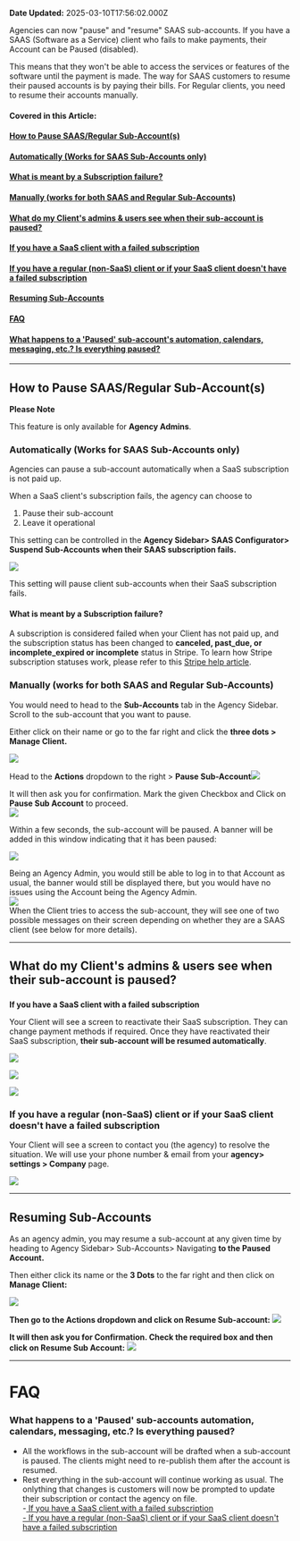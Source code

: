 **Date Updated:** 2025-03-10T17:56:02.000Z

Agencies can now "pause" and "resume" SAAS sub-accounts. If you have a SAAS (Software as a Service) client who fails to make payments, their Account can be Paused (disabled). 

  
This means that they won't be able to access the services or features of the software until the payment is made. The way for SAAS customers to resume their paused accounts is by paying their bills. For Regular clients, you need to resume their accounts manually.

  
#### **Covered in this Article:**

#### [**How to Pause SAAS/Regular Sub-Account(s)**](#How-to-Pause-SAAS/Regular-Sub-Account%28s%29)

#### [Automatically (Works for SAAS Sub-Accounts only)](#Automatically-%28Works-for-SAAS-Sub-Accounts-only%29)

#### [What is meant by a Subscription failure?](#What-is-meant-by-a-Subscription-failure?)

#### [Manually (works for both SAAS and Regular Sub-Accounts)](#Manually-%28works-for-both-SAAS-and-Regular-Sub-Accounts%29)

#### [**What do my Client's admins & users see when their sub-account is paused?**](#What-do-my-client's-admins-&-users-see-when-their-sub-account-is-paused?)

#### [If you have a SaaS client with a failed subscription](#If-you-have-a-SaaS-client-with-a-failed-subscription)

#### [If you have a regular (non-SaaS) client or if your SaaS client doesn't have a failed subscription](#If-you-have-a-regular-%28non-SaaS%29-client-or-if-your-SaaS-client-doesn't-have-a-failed-subscription)

#### [**Resuming Sub-Accounts**](#Resuming-Sub-Accounts)

####   
[**FAQ**](#FAQ)

#### [What happens to a 'Paused' sub-account's automation, calendars, messaging, etc.? Is everything paused?](#What-happens-to-a-'Paused'-sub-account's-automation,-calendars,-messaging,-etc?-Is-everything-paused?)

  
---

## **How to Pause SAAS/Regular Sub-Account(s)**

**Please Note**

This feature is only available for **Agency Admins**.

  
### **Automatically (Works for SAAS Sub-Accounts only)**

Agencies can pause a sub-account automatically when a SaaS subscription is not paid up. 

When a SaaS client's subscription fails, the agency can choose to

1. Pause their sub-account
2. Leave it operational

This setting can be controlled in the **Agency Sidebar> SAAS Configurator> Suspend Sub-Accounts when their SAAS subscription fails.**

![](https://s3.amazonaws.com/cdn.freshdesk.com/data/helpdesk/attachments/production/48279495262/original/bn9yS0-FSwItHURYBLLu8i6ZNaUA73K8vg.png?1675418944)

  
This setting will pause client sub-accounts when their SaaS subscription fails. 

  
#### **What is meant by a Subscription failure?**

A subscription is considered failed when your Client has not paid up, and the subscription status has been changed to **canceled, past\_due, or incomplete\_expired or incomplete** status in Stripe. To learn how Stripe subscription statuses work, please refer to this [Stripe help article](https://stripe.com/docs/billing/subscriptions/overview).
  
  
### **Manually (works for both SAAS and Regular Sub-Accounts)**

You would need to head to the **Sub-Accounts** tab in the Agency Sidebar. Scroll to the sub-account that you want to pause. 

Either click on their name or go to the far right and click the **three dots > Manage Client.**

  
![](https://s3.amazonaws.com/cdn.freshdesk.com/data/helpdesk/attachments/production/48276497543/original/ff3bifD55IwfokW2doROhVdNqRdIXcem6A.png?1674141558)  
  
Head to the **Actions** dropdown to the right > **Pause Sub-Account![](https://s3.amazonaws.com/cdn.freshdesk.com/data/helpdesk/attachments/production/48276513268/original/8pwu5w0kSGoJg-T4l38kVdXTMOdT8Rsd3g.png?1674143962)**
  
  
It will then ask you for confirmation. Mark the given Checkbox and Click on **Pause Sub Account** to proceed.  
![](https://s3.amazonaws.com/cdn.freshdesk.com/data/helpdesk/attachments/production/48276513790/original/VLSuzvGuzH7P0xLe_uG1jRrSi2N3WaZdfw.png?1674144047)
  
  
Within a few seconds, the sub-account will be paused. A banner will be added in this window indicating that it has been paused:

![](https://s3.amazonaws.com/cdn.freshdesk.com/data/helpdesk/attachments/production/48276514041/original/sgg75asyWZnxZQ9ni6CQdE_u2P3rgFV11A.png?1674144112)
  
  
Being an Agency Admin, you would still be able to log in to that Account as usual, the banner would still be displayed there, but you would have no issues using the Account being the Agency Admin.  
![](https://s3.amazonaws.com/cdn.freshdesk.com/data/helpdesk/attachments/production/48276514288/original/eM02iMNC7vO9bPNcplkpKrOAp1QuhVS5SQ.png?1674144188)  
When the Client tries to access the sub-account, they will see one of two possible messages on their screen depending on whether they are a SAAS client (see below for more details).
  
  
---

## **What do my Client's admins & users see when their sub-account is paused?**

###   
**If you have a SaaS client with a failed subscription**

Your Client will see a screen to reactivate their SaaS subscription. They can change payment methods if required. Once they have reactivated their SaaS subscription, **their sub-account will be resumed automatically**.

![](https://s3.amazonaws.com/cdn.freshdesk.com/data/helpdesk/attachments/production/48276515744/original/T5dI3-7fqGDbDc0Es_c1RTmFDufc9dmAdw.png?1674144478)

  
![](https://s3.amazonaws.com/cdn.freshdesk.com/data/helpdesk/attachments/production/48276518659/original/__75gO2Ql-vBJqfS8DZsGeul04QzMl5IhA.png?1674145008)

  
![](https://s3.amazonaws.com/cdn.freshdesk.com/data/helpdesk/attachments/production/48276517935/original/wEXEwiSr14NPPdyGdJKOadGCjRxCllvjzQ.png?1674144867)  
  
  
### **If you have a regular (non-SaaS) client or if your SaaS client doesn't have a failed subscription**

Your Client will see a screen to contact you (the agency) to resolve the situation. We will use your phone number & email from your **agency> settings > Company** page.

![](https://s3.amazonaws.com/cdn.freshdesk.com/data/helpdesk/attachments/production/48276522592/original/wCL7YdwDAZlIqZE-pRXmBnxeL6BESB-cQg.png?1674145778)

  
---

## **Resuming Sub-Accounts**

As an agency admin, you may resume a sub-account at any given time by heading to Agency Sidebar> Sub-Accounts> Navigating **to the Paused Account.** 

Then either click its name or the **3 Dots** to the far right and then click on **Manage Client:**  
  
**![](https://s3.amazonaws.com/cdn.freshdesk.com/data/helpdesk/attachments/production/48276524523/original/VL9IfVISchwMDUoPuiU0ZYMRjPtOXwCYYA.png?1674146167)**

**Then go to the Actions dropdown and click on Resume Sub-account:** 
**![](https://s3.amazonaws.com/cdn.freshdesk.com/data/helpdesk/attachments/production/48276525747/original/mpu5hvMPCSZKd0UBuQrtHzlwrEPy_ojTFw.png?1674146407)**

**It will then ask you for Confirmation. Check the required box and then click on Resume Sub Account:** 
**![](https://s3.amazonaws.com/cdn.freshdesk.com/data/helpdesk/attachments/production/48276526043/original/b3Gbt1hyxteCr8eBinkjFDEwixZ9T6Kx2A.png?1674146461)**
  
  
---

# **FAQ**

### **What happens to a 'Paused' sub-accounts automation, calendars, messaging, etc.? Is everything paused?**

* All the workflows in the sub-account will be drafted when a sub-account is paused. The clients might need to re-publish them after the account is resumed.
* Rest everything in the sub-account will continue working as usual. The onlything that changes is customers will now be prompted to update their subscription or contact the agency on file.  
\-[ If you have a SaaS client with a failed subscription](https://help.gohighlevel.com/support/solutions/articles/48001230403-pause-resume-sub-accounts#:~:text=account%20is%20paused%3F-,If%20you%20have%20a%20SaaS%20client%20with%20a%20failed%20subscription,-Your%20client%20will)  
[\- If you have a regular (non-SaaS) client or if your SaaS client doesn't have a failed subscription](https://help.gohighlevel.com/support/solutions/articles/48001230403-pause-resume-sub-accounts#:~:text=resumed%20automatically.-,If%20you%20have%20a%20regular%20%28non%2DSaaS%29%20client%20or%20if%20your%20SaaS%20client%20doesn%27t%20have%20a%20failed%20subscription,-Your%20client%20will)
  
  